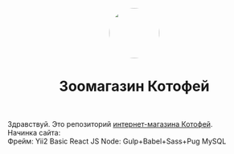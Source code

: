 <p align="center">
    <a href="https://github.com/yiisoft" target="_blank">
        <img src="https://kotofey.store/upload/images/_logo.png" height="100px" style="border-radius:50%;">
    </a>
    <h1 align="center">Зоомагазин Котофей</h1>
    <br>
</p>

Здравствуй. Это репозиторий <a href="https://kotofey.store/" target="_blank">интернет-магазина Котофей</a>. <br>
Начинка сайта: <br>
Фрейм: Yii2 Basic
React JS
Node: Gulp+Babel+Sass+Pug
MySQL